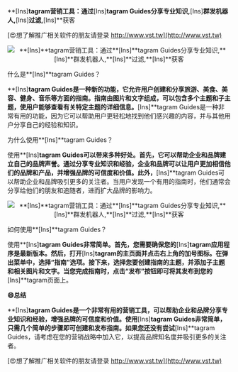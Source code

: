**[Ins]**tagram营销工具：通过**[Ins]**tagram Guides分享专业知识,**[Ins]**群发机器人,**[Ins]**过滤,**[Ins]**获客

[😍想了解推广相关软件的朋友请登录 http://www.vst.tw](http://www.vst.tw)

 <center><img src="https://vst.tw/MP4/tuiguang/png/6.png" alt="**[Ins]**tagram营销工具：通过**[Ins]**tagram Guides分享专业知识,**[Ins]**群发机器人,**[Ins]**过滤,**[Ins]**获客"></center>

什么是**[Ins]**tagram Guides？

**[Ins]**tagram Guides是一种新的功能，它允许用户创建和分享旅游、美食、美容、健身、音乐等方面的指南。指南由图片和文字组成，可以包含多个主题和子主题，使用户能够查看有关特定主题的详细信息。**[Ins]**tagram Guides是一种非常有用的功能，因为它可以帮助用户更轻松地找到他们感兴趣的内容，并与其他用户分享自己的经验和知识。

为什么使用**[Ins]**tagram Guides？

使用**[Ins]**tagram Guides可以带来多种好处。首先，它可以帮助企业和品牌建立自己的品牌声誉。通过分享专业知识和经验，企业和品牌可以让用户更加相信他们的品牌和产品，并增强品牌的可信度和价值。此外，**[Ins]**tagram Guides可以帮助企业和品牌吸引更多的关注者。当用户发现一个有用的指南时，他们通常会分享给他们的朋友和追随者，进而扩大品牌的影响力。

 <center><img src="https://vst.tw/MP4/tuiguang/png/8.png" alt="**[Ins]**tagram营销工具：通过**[Ins]**tagram Guides分享专业知识,**[Ins]**群发机器人,**[Ins]**过滤,**[Ins]**获客"></center>

如何使用**[Ins]**tagram Guides？

使用**[Ins]**tagram Guides非常简单。首先，您需要确保您的**[Ins]**tagram应用程序是最新版本。然后，打开**[Ins]**tagram的主页面并点击右上角的加号图标。在弹出菜单中，选择“指南”选项。接下来，选择您要创建指南的主题，并添加子主题和相关图片和文字。当您完成指南时，点击“发布”按钮即可将其发布到您的**[Ins]**tagram页面上。

**😄总结**

**[Ins]**tagram Guides是一个非常有用的营销工具，可以帮助企业和品牌分享专业知识和经验，增强品牌的可信度和价值。使用**[Ins]**tagram Guides非常简单，只需几个简单的步骤即可创建和发布指南。如果您还没有尝试**[Ins]**tagram Guides，请考虑在您的营销战略中加入它，以提高品牌知名度并吸引更多的关注者。

[😍想了解推广相关软件的朋友请登录 http://www.vst.tw](http://www.vst.tw)



